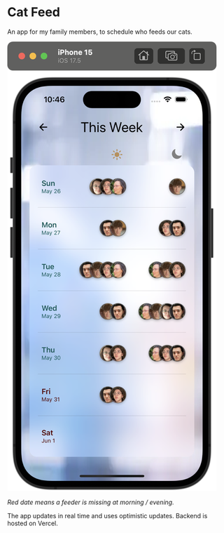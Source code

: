 # Cat Feed

An app for my family members, to schedule who feeds our cats.

![Main Screen](assets-for-readme/MainScreen.png)

*Red date means a feeder is missing at morning / evening.*

The app updates in real time and uses optimistic updates.
Backend is hosted on Vercel.